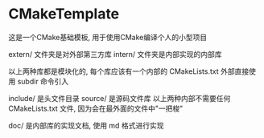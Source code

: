 # CMakeTemplate
这是一个CMake基础模板, 用于使用CMake编译个人的小型项目

extern/ 文件夹是对外部第三方库
intern/ 文件夹是内部实现的内部库

以上两种库都是模块化的, 每个库应该有一个内部的 CMakeLists.txt 外部直接使用 subdir 命令引入

include/ 是头文件目录
source/  是源码文件库
以上两种内部不需要任何 CMakeLists.txt 文件, 因为会在最外面的文件中"一把梭"

doc/ 是内部库的实现文档, 使用 md 格式进行实现